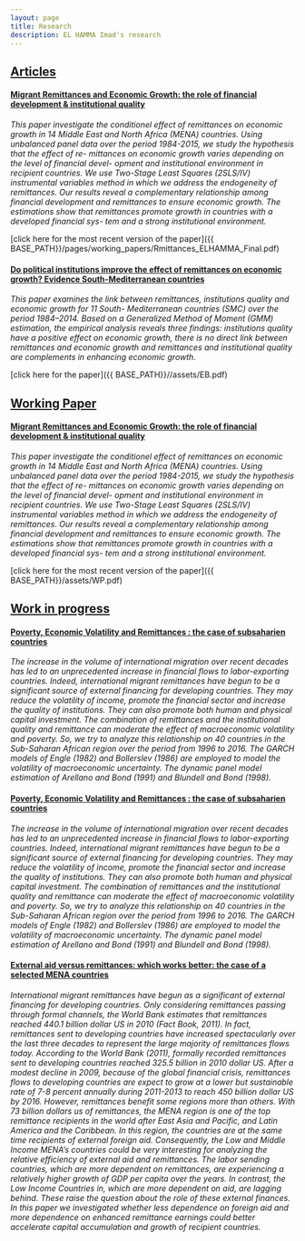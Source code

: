 ```yaml
---
layout: page
title: Research
description: EL HAMMA Imad's research
---
```



## <u>Articles</u>
#### <u>Migrant Remittances and Economic Growth: the role of financial development & institutional quality</u>
*This paper investigate the conditionel effect of remittances on economic growth in 14 Middle East and North Africa (MENA) countries. Using unbalanced panel data over the period 1984-2015, we study the hypothesis that the effect of re- mittances on economic growth varies depending on the level of financial devel- opment and institutional environment in recipient countries. We use Two-Stage Least Squares (2SLS/IV) instrumental variables method in which we address the endogeneity of remittances. Our results reveal a complementary relationship among financial development and remittances to ensure economic growth. The estimations show that remittances promote growth in countries with a developed financial sys- tem and a strong institutional environment.*

[click here for the most recent version of the paper]({{ BASE_PATH}}/pages/working_papers/Rmittances_ELHAMMA_Final.pdf)


#### <u>Do political institutions improve the effect of remittances on economic growth? Evidence South-Mediterranean countries</u>
*This paper examines the link between remittances, institutions quality and economic growth for 11 South- Mediterranean countries (SMC) over the period 1984–2014. Based on a Generalized Method of Moment (GMM) estimation, the empirical analysis reveals three findings: institutions quality have a positive effect on economic growth, there is no direct link between remittances and economic growth and remittances and institutional quality are complements in enhancing economic growth.*

[click here for the paper]({{ BASE_PATH}}//assets/EB.pdf)

## <u>Working Paper</u>

#### <u>Migrant Remittances and Economic Growth: the role of financial development & institutional quality</u>
*This paper investigate the conditionel effect of remittances on economic growth in 14 Middle East and North Africa (MENA) countries. Using unbalanced panel data over the period 1984-2015, we study the hypothesis that the effect of re- mittances on economic growth varies depending on the level of financial devel- opment and institutional environment in recipient countries. We use Two-Stage Least Squares (2SLS/IV) instrumental variables method in which we address the endogeneity of remittances. Our results reveal a complementary relationship among financial development and remittances to ensure economic growth. The estimations show that remittances promote growth in countries with a developed financial sys- tem and a strong institutional environment.*

[click here for the most recent version of the paper]({{ BASE_PATH}}/assets/WP.pdf)


## <u>Work in progress</u>
#### <u>Poverty, Economic Volatility and Remittances : the case of subsaharien countries</u>
*The increase in the volume of international migration over recent decades has led to an unprecedented increase in financial flows to labor-exporting countries. Indeed, international migrant remittances have begun to be a significant source of external financing for developing countries. They may reduce the volatility of income, promote the financial sector and increase the quality of institutions. They can also promote both human and physical capital investment. The combination of remittances and the institutional quality and remittance can moderate the effect of macroeconomic volatility and poverty. So, we try to analyze this relationship on 40 countries in the Sub-Saharan African region over the period from 1996 to 2016. The GARCH models of Engle (1982) and Bollerslev (1986) are employed to model the volatility of macroeconomic uncertainty. The dynamic panel model estimation of Arellano and Bond (1991) and Blundell and Bond (1998).*


#### <u>Poverty, Economic Volatility and Remittances : the case of subsaharien countries</u>
*The increase in the volume of international migration over recent decades has led to an unprecedented increase in financial flows to labor-exporting countries. Indeed, international migrant remittances have begun to be a significant source of external financing for developing countries. They may reduce the volatility of income, promote the financial sector and increase the quality of institutions. They can also promote both human and physical capital investment. The combination of remittances and the institutional quality and remittance can moderate the effect of macroeconomic volatility and poverty. So, we try to analyze this relationship on 40 countries in the Sub-Saharan African region over the period from 1996 to 2016. The GARCH models of Engle (1982) and Bollerslev (1986) are employed to model the volatility of macroeconomic uncertainty. The dynamic panel model estimation of Arellano and Bond (1991) and Blundell and Bond (1998).*


#### <u>External aid versus remittances: which works better: the case of a selected MENA countries</u>
*International migrant remittances have begun as a significant of external financing for developing countries. Only considering remittances passing through formal channels, the World Bank estimates that remittances reached 440.1 billion dollar US in 2010 (Fact Book, 2011). In fact, remittances sent to developing countries have increased spectacularly over the last three decades to represent the large majority of remittances flows today. According to the World Bank (2011), formally recorded remittances sent to developing countries reached 325.5 billion in 2010 dollar US. After a modest decline in 2009, because of the global financial crisis, remittances flows to developing countries are expect to grow at a lower but sustainable rate of 7-8 percent annually during 2011-2013 to reach 450 billion dollar US by 2016. However, remittances benefit some regions more than others. With 73 billion dollars us of remittances, the MENA region is one of the top remittance recipients in the world after East Asia and Pacific, and Latin America and the Caribbean. In this region, the countries are at the same time recipients of external foreign aid. Consequently, the Low and Middle Income MENA’s countries could be very interesting for analyzing the relative efficiency of external aid and remittances. The labor sending countries, which are more dependent on remittances, are experiencing a relatively higher growth of GDP per capita over the years. In contrast, the Low Income Countries in, which are more dependent on aid, are lagging behind. These raise the question about the role of these external finances. In this paper we investigated whether less dependence on foreign aid and more dependence on enhanced remittance earnings could better accelerate capital accumulation and growth of recipient countries.*




<!-- Note: this is how to write a comment in HTML. Everything in here won't show up on your webpage.-->

<!--
To increase the size of the title, use fewer # in front of the paper title.
To decrease the size of the title, use more #. 
To remove the italics, remove the * before and after the description
To remove the underline from the title, remove the <u> tags (<u> and </u>)
-->

